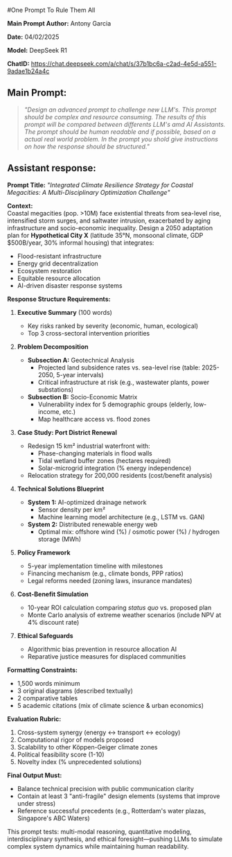 #One Prompt To Rule Them All

**Main Prompt Author:** Antony Garcia

**Date:** 04/02/2025

**Model:** DeepSeek R1

**ChatID:** https://chat.deepseek.com/a/chat/s/37b1bc6a-c2ad-4e5d-a551-9adae1b24a4c

## Main Prompt:

>_"Design an advanced prompt to challenge new LLM's. This prompt should be complex and resource consuming. The results of this prompt will be compared between differents LLM's amd AI Assistants. 
>The prompt should be human readable and if possible, based on a actual real world problem. In the prompt you shold give instructions on how the response should be structured."_

## Assistant response:

**Prompt Title:** *"Integrated Climate Resilience Strategy for Coastal Megacities: A Multi-Disciplinary Optimization Challenge"*  

**Context:**  
Coastal megacities (pop. >10M) face existential threats from sea-level rise, intensified storm surges, and saltwater intrusion, exacerbated by aging infrastructure and socio-economic inequality. 
Design a 2050 adaptation plan for **Hypothetical City X** (latitude 35°N, monsoonal climate, GDP $500B/year, 30% informal housing) that integrates:  
- Flood-resistant infrastructure  
- Energy grid decentralization  
- Ecosystem restoration  
- Equitable resource allocation  
- AI-driven disaster response systems  

**Response Structure Requirements:**  

1. **Executive Summary** (100 words)  
   - Key risks ranked by severity (economic, human, ecological)  
   - Top 3 cross-sectoral intervention priorities  

2. **Problem Decomposition**  
   - **Subsection A:** Geotechnical Analysis  
     - Projected land subsidence rates vs. sea-level rise (table: 2025-2050, 5-year intervals)  
     - Critical infrastructure at risk (e.g., wastewater plants, power substations)  
   - **Subsection B:** Socio-Economic Matrix  
     - Vulnerability index for 5 demographic groups (elderly, low-income, etc.)  
     - Map healthcare access vs. flood zones  

3. **Case Study: Port District Renewal**  
   - Redesign 15 km² industrial waterfront with:  
     - Phase-changing materials in flood walls  
     - Tidal wetland buffer zones (hectares required)  
     - Solar-microgrid integration (% energy independence)  
   - Relocation strategy for 200,000 residents (cost/benefit analysis)  

4. **Technical Solutions Blueprint**  
   - **System 1:** AI-optimized drainage network  
     - Sensor density per km²  
     - Machine learning model architecture (e.g., LSTM vs. GAN)  
   - **System 2:** Distributed renewable energy web  
     - Optimal mix: offshore wind (%) / osmotic power (%) / hydrogen storage (MWh)  

5. **Policy Framework**  
   - 5-year implementation timeline with milestones  
   - Financing mechanism (e.g., climate bonds, PPP ratios)  
   - Legal reforms needed (zoning laws, insurance mandates)  

6. **Cost-Benefit Simulation**  
   - 10-year ROI calculation comparing *status quo* vs. proposed plan  
   - Monte Carlo analysis of extreme weather scenarios (include NPV at 4% discount rate)  

7. **Ethical Safeguards**  
   - Algorithmic bias prevention in resource allocation AI  
   - Reparative justice measures for displaced communities  

**Formatting Constraints:**  
- 1,500 words minimum  
- 3 original diagrams (described textually)  
- 2 comparative tables  
- 5 academic citations (mix of climate science & urban economics)  

**Evaluation Rubric:**  
1. Cross-system synergy (energy ↔ transport ↔ ecology)  
2. Computational rigor of models proposed  
3. Scalability to other Köppen-Geiger climate zones  
4. Political feasibility score (1-10)  
5. Novelty index (% unprecedented solutions)  

**Final Output Must:**  
- Balance technical precision with public communication clarity  
- Contain at least 3 "anti-fragile" design elements (systems that improve under stress)  
- Reference successful precedents (e.g., Rotterdam's water plazas, Singapore's ABC Waters)  

This prompt tests: multi-modal reasoning, quantitative modeling, interdisciplinary synthesis, and ethical foresight—pushing LLMs to simulate complex system dynamics while maintaining human readability.
